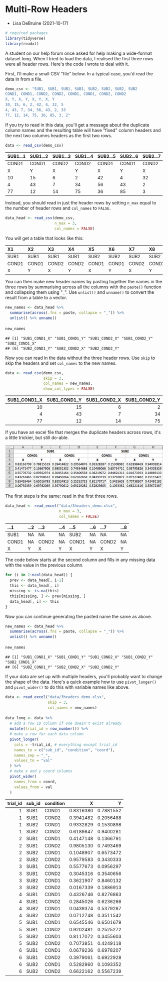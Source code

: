 # Multi-Row Headers

- Lisa DeBruine (2021-10-17)



```r
# required packages
library(tidyverse)
library(readxl)
```

A student on our help forum once asked for help making a wide-format dataset long. When I tried to load the data, I realised the first three rows were all header rows. Here's the code I wrote to deal with it.

First, I'll make a small CSV "file" below. In a typical case, you'd read the data in from a file.


```r
demo_csv <- "SUB1, SUB1, SUB1, SUB1, SUB2, SUB2, SUB2, SUB2
COND1, COND1, COND2, COND2, COND1, COND1, COND2, COND2
X, Y, X, Y, X, Y, X, Y
10, 15, 6, 2, 42, 4, 32, 5
4, 43, 7, 34, 56, 43, 2, 33
77, 12, 14, 75, 36, 85, 3, 2"
```

If you try to read in this data, you'll get a message about the duplicate column names and the resulting table will have "fixed" column headers and the next two columns headers as the first two rows.


```r
data <- read_csv(demo_csv)
```

<table class="table" style="margin-left: auto; margin-right: auto;">
 <thead>
  <tr>
   <th style="text-align:left;"> SUB1...1 </th>
   <th style="text-align:left;"> SUB1...2 </th>
   <th style="text-align:left;"> SUB1...3 </th>
   <th style="text-align:left;"> SUB1...4 </th>
   <th style="text-align:left;"> SUB2...5 </th>
   <th style="text-align:left;"> SUB2...6 </th>
   <th style="text-align:left;"> SUB2...7 </th>
   <th style="text-align:left;"> SUB2...8 </th>
  </tr>
 </thead>
<tbody>
  <tr>
   <td style="text-align:left;"> COND1 </td>
   <td style="text-align:left;"> COND1 </td>
   <td style="text-align:left;"> COND2 </td>
   <td style="text-align:left;"> COND2 </td>
   <td style="text-align:left;"> COND1 </td>
   <td style="text-align:left;"> COND1 </td>
   <td style="text-align:left;"> COND2 </td>
   <td style="text-align:left;"> COND2 </td>
  </tr>
  <tr>
   <td style="text-align:left;"> X </td>
   <td style="text-align:left;"> Y </td>
   <td style="text-align:left;"> X </td>
   <td style="text-align:left;"> Y </td>
   <td style="text-align:left;"> X </td>
   <td style="text-align:left;"> Y </td>
   <td style="text-align:left;"> X </td>
   <td style="text-align:left;"> Y </td>
  </tr>
  <tr>
   <td style="text-align:left;"> 10 </td>
   <td style="text-align:left;"> 15 </td>
   <td style="text-align:left;"> 6 </td>
   <td style="text-align:left;"> 2 </td>
   <td style="text-align:left;"> 42 </td>
   <td style="text-align:left;"> 4 </td>
   <td style="text-align:left;"> 32 </td>
   <td style="text-align:left;"> 5 </td>
  </tr>
  <tr>
   <td style="text-align:left;"> 4 </td>
   <td style="text-align:left;"> 43 </td>
   <td style="text-align:left;"> 7 </td>
   <td style="text-align:left;"> 34 </td>
   <td style="text-align:left;"> 56 </td>
   <td style="text-align:left;"> 43 </td>
   <td style="text-align:left;"> 2 </td>
   <td style="text-align:left;"> 33 </td>
  </tr>
  <tr>
   <td style="text-align:left;"> 77 </td>
   <td style="text-align:left;"> 12 </td>
   <td style="text-align:left;"> 14 </td>
   <td style="text-align:left;"> 75 </td>
   <td style="text-align:left;"> 36 </td>
   <td style="text-align:left;"> 85 </td>
   <td style="text-align:left;"> 3 </td>
   <td style="text-align:left;"> 2 </td>
  </tr>
</tbody>
</table>

Instead, you should read in just the header rows by setting `n_max` equal to the number of header rows and `col_names` to `FALSE`.


```r
data_head <- read_csv(demo_csv, 
                      n_max = 3, 
                      col_names = FALSE)
```

You will get a table that looks like this:

<table class="table" style="margin-left: auto; margin-right: auto;">
 <thead>
  <tr>
   <th style="text-align:left;"> X1 </th>
   <th style="text-align:left;"> X2 </th>
   <th style="text-align:left;"> X3 </th>
   <th style="text-align:left;"> X4 </th>
   <th style="text-align:left;"> X5 </th>
   <th style="text-align:left;"> X6 </th>
   <th style="text-align:left;"> X7 </th>
   <th style="text-align:left;"> X8 </th>
  </tr>
 </thead>
<tbody>
  <tr>
   <td style="text-align:left;"> SUB1 </td>
   <td style="text-align:left;"> SUB1 </td>
   <td style="text-align:left;"> SUB1 </td>
   <td style="text-align:left;"> SUB1 </td>
   <td style="text-align:left;"> SUB2 </td>
   <td style="text-align:left;"> SUB2 </td>
   <td style="text-align:left;"> SUB2 </td>
   <td style="text-align:left;"> SUB2 </td>
  </tr>
  <tr>
   <td style="text-align:left;"> COND1 </td>
   <td style="text-align:left;"> COND1 </td>
   <td style="text-align:left;"> COND2 </td>
   <td style="text-align:left;"> COND2 </td>
   <td style="text-align:left;"> COND1 </td>
   <td style="text-align:left;"> COND1 </td>
   <td style="text-align:left;"> COND2 </td>
   <td style="text-align:left;"> COND2 </td>
  </tr>
  <tr>
   <td style="text-align:left;"> X </td>
   <td style="text-align:left;"> Y </td>
   <td style="text-align:left;"> X </td>
   <td style="text-align:left;"> Y </td>
   <td style="text-align:left;"> X </td>
   <td style="text-align:left;"> Y </td>
   <td style="text-align:left;"> X </td>
   <td style="text-align:left;"> Y </td>
  </tr>
</tbody>
</table>

You can then make new header names by pasting together the names in the three rows by summarising across all the columns with the `paste()` function and collapsing them using "_". Use `unlist()` and `unname()` to convert the result from a table to a vector.


```r
new_names <- data_head %>%
  summarise(across(.fns = paste, collapse = "_")) %>%
  unlist() %>% unname()

new_names
```

```
## [1] "SUB1_COND1_X" "SUB1_COND1_Y" "SUB1_COND2_X" "SUB1_COND2_Y" "SUB2_COND1_X"
## [6] "SUB2_COND1_Y" "SUB2_COND2_X" "SUB2_COND2_Y"
```

Now you can read in the data without the three header rows. Use `skip` to skip the headers and set `col_names` to the new names.


```r
data <- read_csv(demo_csv, 
                 skip = 3, 
                 col_names = new_names,
                 show_col_types = FALSE)
```


<table class="table" style="margin-left: auto; margin-right: auto;">
 <thead>
  <tr>
   <th style="text-align:right;"> SUB1_COND1_X </th>
   <th style="text-align:right;"> SUB1_COND1_Y </th>
   <th style="text-align:right;"> SUB1_COND2_X </th>
   <th style="text-align:right;"> SUB1_COND2_Y </th>
   <th style="text-align:right;"> SUB2_COND1_X </th>
   <th style="text-align:right;"> SUB2_COND1_Y </th>
   <th style="text-align:right;"> SUB2_COND2_X </th>
   <th style="text-align:right;"> SUB2_COND2_Y </th>
  </tr>
 </thead>
<tbody>
  <tr>
   <td style="text-align:right;"> 10 </td>
   <td style="text-align:right;"> 15 </td>
   <td style="text-align:right;"> 6 </td>
   <td style="text-align:right;"> 2 </td>
   <td style="text-align:right;"> 42 </td>
   <td style="text-align:right;"> 4 </td>
   <td style="text-align:right;"> 32 </td>
   <td style="text-align:right;"> 5 </td>
  </tr>
  <tr>
   <td style="text-align:right;"> 4 </td>
   <td style="text-align:right;"> 43 </td>
   <td style="text-align:right;"> 7 </td>
   <td style="text-align:right;"> 34 </td>
   <td style="text-align:right;"> 56 </td>
   <td style="text-align:right;"> 43 </td>
   <td style="text-align:right;"> 2 </td>
   <td style="text-align:right;"> 33 </td>
  </tr>
  <tr>
   <td style="text-align:right;"> 77 </td>
   <td style="text-align:right;"> 12 </td>
   <td style="text-align:right;"> 14 </td>
   <td style="text-align:right;"> 75 </td>
   <td style="text-align:right;"> 36 </td>
   <td style="text-align:right;"> 85 </td>
   <td style="text-align:right;"> 3 </td>
   <td style="text-align:right;"> 2 </td>
  </tr>
</tbody>
</table>

If you have an excel file that merges the duplicate headers across rows, it's a little trickier, but still do-able. 

![](images/multirow-excel.png)

The first steps is the same: read in the first three rows.


```r
data_head <- read_excel("data/3headers_demo.xlsx",
                        n_max = 3, 
                        col_names = FALSE)
```

<table class="table" style="margin-left: auto; margin-right: auto;">
 <thead>
  <tr>
   <th style="text-align:left;"> ...1 </th>
   <th style="text-align:left;"> ...2 </th>
   <th style="text-align:left;"> ...3 </th>
   <th style="text-align:left;"> ...4 </th>
   <th style="text-align:left;"> ...5 </th>
   <th style="text-align:left;"> ...6 </th>
   <th style="text-align:left;"> ...7 </th>
   <th style="text-align:left;"> ...8 </th>
  </tr>
 </thead>
<tbody>
  <tr>
   <td style="text-align:left;"> SUB1 </td>
   <td style="text-align:left;"> NA </td>
   <td style="text-align:left;"> NA </td>
   <td style="text-align:left;"> NA </td>
   <td style="text-align:left;"> SUB2 </td>
   <td style="text-align:left;"> NA </td>
   <td style="text-align:left;"> NA </td>
   <td style="text-align:left;"> NA </td>
  </tr>
  <tr>
   <td style="text-align:left;"> COND1 </td>
   <td style="text-align:left;"> NA </td>
   <td style="text-align:left;"> COND2 </td>
   <td style="text-align:left;"> NA </td>
   <td style="text-align:left;"> COND1 </td>
   <td style="text-align:left;"> NA </td>
   <td style="text-align:left;"> COND2 </td>
   <td style="text-align:left;"> NA </td>
  </tr>
  <tr>
   <td style="text-align:left;"> X </td>
   <td style="text-align:left;"> Y </td>
   <td style="text-align:left;"> X </td>
   <td style="text-align:left;"> Y </td>
   <td style="text-align:left;"> X </td>
   <td style="text-align:left;"> Y </td>
   <td style="text-align:left;"> X </td>
   <td style="text-align:left;"> Y </td>
  </tr>
</tbody>
</table>

The code below starts at the second column and fills in any missing data with the value in the previous column.


```r
for (i in 2:ncol(data_head)) {
  prev <- data_head[, i-1]
  this <- data_head[, i]
  missing <- is.na(this)
  this[missing, ] <- prev[missing, ]
  data_head[, i] <- this
}
```

Now you can continue generating the pasted name the same as above.


```r
new_names <- data_head %>%
  summarise(across(.fns = paste, collapse = "_")) %>%
  unlist() %>% unname()

new_names
```

```
## [1] "SUB1_COND1_X" "SUB1_COND1_Y" "SUB1_COND2_X" "SUB1_COND2_Y" "SUB2_COND1_X"
## [6] "SUB2_COND1_Y" "SUB2_COND2_X" "SUB2_COND2_Y"
```

If your data are set up with multiple headers, you'll probably want to change the shape of the data. Here's a quick example how to use `pivot_longer()` and `pivot_wider()` to do this with variable names like above.


```r
data <- read_excel("data/3headers_demo.xlsx", 
                   skip = 3, 
                   col_names = new_names)

data_long <- data %>%
  # add a row ID column if one doesn't exist already
  mutate(trial_id = row_number()) %>%
  # make a row for each data column
  pivot_longer(
    cols = -trial_id, # everything except trial_id
    names_to = c("sub_id", "condition", "coord"),
    names_sep = "_",
    values_to = "val"
  ) %>%
  # make x and y coord columns
  pivot_wider(
    names_from = coord,
    values_from = val
  )
```

<table class="table" style="margin-left: auto; margin-right: auto;">
 <thead>
  <tr>
   <th style="text-align:right;"> trial_id </th>
   <th style="text-align:left;"> sub_id </th>
   <th style="text-align:left;"> condition </th>
   <th style="text-align:right;"> X </th>
   <th style="text-align:right;"> Y </th>
  </tr>
 </thead>
<tbody>
  <tr>
   <td style="text-align:right;"> 1 </td>
   <td style="text-align:left;"> SUB1 </td>
   <td style="text-align:left;"> COND1 </td>
   <td style="text-align:right;"> 0.8316380 </td>
   <td style="text-align:right;"> 0.7881552 </td>
  </tr>
  <tr>
   <td style="text-align:right;"> 1 </td>
   <td style="text-align:left;"> SUB1 </td>
   <td style="text-align:left;"> COND2 </td>
   <td style="text-align:right;"> 0.3941482 </td>
   <td style="text-align:right;"> 0.2056488 </td>
  </tr>
  <tr>
   <td style="text-align:right;"> 1 </td>
   <td style="text-align:left;"> SUB2 </td>
   <td style="text-align:left;"> COND1 </td>
   <td style="text-align:right;"> 0.9332829 </td>
   <td style="text-align:right;"> 0.1530898 </td>
  </tr>
  <tr>
   <td style="text-align:right;"> 1 </td>
   <td style="text-align:left;"> SUB2 </td>
   <td style="text-align:left;"> COND2 </td>
   <td style="text-align:right;"> 0.6189847 </td>
   <td style="text-align:right;"> 0.9400281 </td>
  </tr>
  <tr>
   <td style="text-align:right;"> 2 </td>
   <td style="text-align:left;"> SUB1 </td>
   <td style="text-align:left;"> COND1 </td>
   <td style="text-align:right;"> 0.4147148 </td>
   <td style="text-align:right;"> 0.1366791 </td>
  </tr>
  <tr>
   <td style="text-align:right;"> 2 </td>
   <td style="text-align:left;"> SUB1 </td>
   <td style="text-align:left;"> COND2 </td>
   <td style="text-align:right;"> 0.9805130 </td>
   <td style="text-align:right;"> 0.7493469 </td>
  </tr>
  <tr>
   <td style="text-align:right;"> 2 </td>
   <td style="text-align:left;"> SUB2 </td>
   <td style="text-align:left;"> COND1 </td>
   <td style="text-align:right;"> 0.1048907 </td>
   <td style="text-align:right;"> 0.6573472 </td>
  </tr>
  <tr>
   <td style="text-align:right;"> 2 </td>
   <td style="text-align:left;"> SUB2 </td>
   <td style="text-align:left;"> COND2 </td>
   <td style="text-align:right;"> 0.9579583 </td>
   <td style="text-align:right;"> 0.3430333 </td>
  </tr>
  <tr>
   <td style="text-align:right;"> 3 </td>
   <td style="text-align:left;"> SUB1 </td>
   <td style="text-align:left;"> COND1 </td>
   <td style="text-align:right;"> 0.5577673 </td>
   <td style="text-align:right;"> 0.0956297 </td>
  </tr>
  <tr>
   <td style="text-align:right;"> 3 </td>
   <td style="text-align:left;"> SUB1 </td>
   <td style="text-align:left;"> COND2 </td>
   <td style="text-align:right;"> 0.3045316 </td>
   <td style="text-align:right;"> 0.3540656 </td>
  </tr>
  <tr>
   <td style="text-align:right;"> 3 </td>
   <td style="text-align:left;"> SUB2 </td>
   <td style="text-align:left;"> COND1 </td>
   <td style="text-align:right;"> 0.3621907 </td>
   <td style="text-align:right;"> 0.8460132 </td>
  </tr>
  <tr>
   <td style="text-align:right;"> 3 </td>
   <td style="text-align:left;"> SUB2 </td>
   <td style="text-align:left;"> COND2 </td>
   <td style="text-align:right;"> 0.0167339 </td>
   <td style="text-align:right;"> 0.1886913 </td>
  </tr>
  <tr>
   <td style="text-align:right;"> 4 </td>
   <td style="text-align:left;"> SUB1 </td>
   <td style="text-align:left;"> COND1 </td>
   <td style="text-align:right;"> 0.4326746 </td>
   <td style="text-align:right;"> 0.8276863 </td>
  </tr>
  <tr>
   <td style="text-align:right;"> 4 </td>
   <td style="text-align:left;"> SUB1 </td>
   <td style="text-align:left;"> COND2 </td>
   <td style="text-align:right;"> 0.2845026 </td>
   <td style="text-align:right;"> 0.6236266 </td>
  </tr>
  <tr>
   <td style="text-align:right;"> 4 </td>
   <td style="text-align:left;"> SUB2 </td>
   <td style="text-align:left;"> COND1 </td>
   <td style="text-align:right;"> 0.0439374 </td>
   <td style="text-align:right;"> 0.5379287 </td>
  </tr>
  <tr>
   <td style="text-align:right;"> 4 </td>
   <td style="text-align:left;"> SUB2 </td>
   <td style="text-align:left;"> COND2 </td>
   <td style="text-align:right;"> 0.0712748 </td>
   <td style="text-align:right;"> 0.3511542 </td>
  </tr>
  <tr>
   <td style="text-align:right;"> 5 </td>
   <td style="text-align:left;"> SUB1 </td>
   <td style="text-align:left;"> COND1 </td>
   <td style="text-align:right;"> 0.6545546 </td>
   <td style="text-align:right;"> 0.6501679 </td>
  </tr>
  <tr>
   <td style="text-align:right;"> 5 </td>
   <td style="text-align:left;"> SUB1 </td>
   <td style="text-align:left;"> COND2 </td>
   <td style="text-align:right;"> 0.9202481 </td>
   <td style="text-align:right;"> 0.2525272 </td>
  </tr>
  <tr>
   <td style="text-align:right;"> 5 </td>
   <td style="text-align:left;"> SUB2 </td>
   <td style="text-align:left;"> COND1 </td>
   <td style="text-align:right;"> 0.8117072 </td>
   <td style="text-align:right;"> 0.3455603 </td>
  </tr>
  <tr>
   <td style="text-align:right;"> 5 </td>
   <td style="text-align:left;"> SUB2 </td>
   <td style="text-align:left;"> COND2 </td>
   <td style="text-align:right;"> 0.7073851 </td>
   <td style="text-align:right;"> 0.4249118 </td>
  </tr>
  <tr>
   <td style="text-align:right;"> 6 </td>
   <td style="text-align:left;"> SUB1 </td>
   <td style="text-align:left;"> COND1 </td>
   <td style="text-align:right;"> 0.0679236 </td>
   <td style="text-align:right;"> 0.6978207 </td>
  </tr>
  <tr>
   <td style="text-align:right;"> 6 </td>
   <td style="text-align:left;"> SUB1 </td>
   <td style="text-align:left;"> COND2 </td>
   <td style="text-align:right;"> 0.3979061 </td>
   <td style="text-align:right;"> 0.6922928 </td>
  </tr>
  <tr>
   <td style="text-align:right;"> 6 </td>
   <td style="text-align:left;"> SUB2 </td>
   <td style="text-align:left;"> COND1 </td>
   <td style="text-align:right;"> 0.5282960 </td>
   <td style="text-align:right;"> 0.1093352 </td>
  </tr>
  <tr>
   <td style="text-align:right;"> 6 </td>
   <td style="text-align:left;"> SUB2 </td>
   <td style="text-align:left;"> COND2 </td>
   <td style="text-align:right;"> 0.6622162 </td>
   <td style="text-align:right;"> 0.5567239 </td>
  </tr>
</tbody>
</table>

